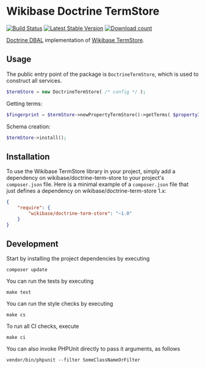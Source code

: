 # Wikibase Doctrine TermStore

[![Build Status](https://travis-ci.org/wmde/doctrine-term-store.svg?branch=master)](https://travis-ci.org/wmde/doctrine-term-store)
[![Latest Stable Version](https://poser.pugx.org/wikibase/doctrine-term-store/version.png)](https://packagist.org/packages/wikibase/doctrine-term-store)
[![Download count](https://poser.pugx.org/wikibase/doctrine-term-store/d/total.png)](https://packagist.org/packages/wikibase/doctrine-term-store)

[Doctrine DBAL](https://www.doctrine-project.org/projects/dbal.html) implementation of
[Wikibase TermStore](https://github.com/wmde/wikibase-term-store). 

## Usage

The public entry point of the package is `DoctrineTermStore`, which is used to construct all services.

```php
$termStore = new DoctrineTermStore( /* config */ );
```

Getting terms:

```php
$fingerprint = $termStore->newPropertyTermStore()->getTerms( $propertyId );
```

Schema creation:

```php
$termStore->install();
```

## Installation

To use the Wikibase TermStore library in your project, simply add a dependency on wikibase/doctrine-term-store
to your project's `composer.json` file. Here is a minimal example of a `composer.json`
file that just defines a dependency on wikibase/doctrine-term-store 1.x:

```json
{
    "require": {
        "wikibase/doctrine-term-store": "~1.0"
    }
}
```

## Development

Start by installing the project dependencies by executing

    composer update

You can run the tests by executing

    make test
    
You can run the style checks by executing

    make cs
    
To run all CI checks, execute

    make ci
    
You can also invoke PHPUnit directly to pass it arguments, as follows

    vendor/bin/phpunit --filter SomeClassNameOrFilter
